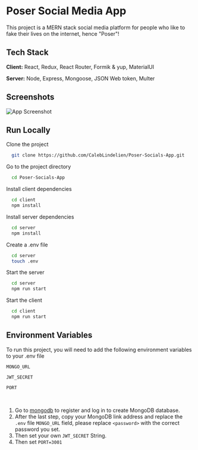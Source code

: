# Poser Social Media App

This project is a MERN stack social media platform for people who like to fake their lives on the internet, hence "Poser"!


## Tech Stack

**Client:** React, Redux, React Router, Formik & yup, MaterialUI

**Server:** Node, Express, Mongoose, JSON Web token, Multer


## Screenshots

![App Screenshot](https://via.placeholder.com/468x300?text=App+Screenshot+Here)


## Run Locally

Clone the project

```bash
  git clone https://github.com/CalebLindelien/Poser-Socials-App.git
```

Go to the project directory

```bash
  cd Poser-Socials-App
```

Install client dependencies

```bash
  cd client
  npm install
```

Install server dependencies
```bash
  cd server
  npm install
```

Create a .env file
```bash
  cd server
  touch .env
```

Start the server
```bash
  cd server
  npm run start
```

Start the client
```bash
  cd client
  npm run start
```


## Environment Variables

To run this project, you will need to add the following environment variables to your .env file

`MONGO_URL`

`JWT_SECRET`

`PORT`

&nbsp; 
1. Go to [mongodb](https://www.mongodb.com/) to register and log in to create MongoDB database.
2. After the last step, copy your MongoDB link address and replace the `.env` file `MONGO_URL` field, please replace `<password>` with the correct password you set.
3. Then set your own `JWT_SECRET` String.
4. Then set `PORT=3001`